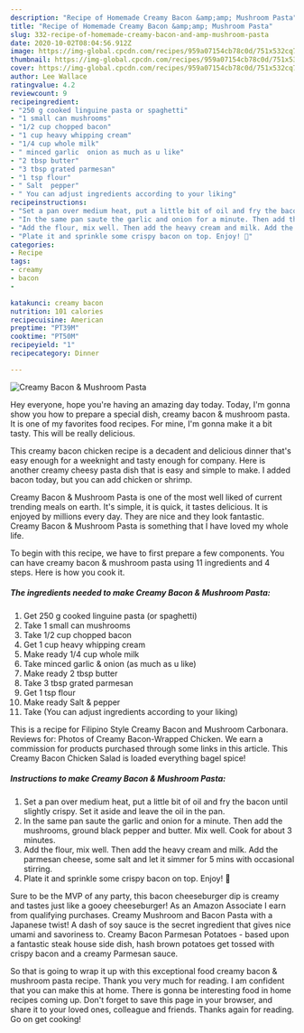 ```yaml
---
description: "Recipe of Homemade Creamy Bacon &amp;amp; Mushroom Pasta"
title: "Recipe of Homemade Creamy Bacon &amp;amp; Mushroom Pasta"
slug: 332-recipe-of-homemade-creamy-bacon-and-amp-mushroom-pasta
date: 2020-10-02T08:04:56.912Z
image: https://img-global.cpcdn.com/recipes/959a07154cb78c0d/751x532cq70/creamy-bacon-mushroom-pasta-recipe-main-photo.jpg
thumbnail: https://img-global.cpcdn.com/recipes/959a07154cb78c0d/751x532cq70/creamy-bacon-mushroom-pasta-recipe-main-photo.jpg
cover: https://img-global.cpcdn.com/recipes/959a07154cb78c0d/751x532cq70/creamy-bacon-mushroom-pasta-recipe-main-photo.jpg
author: Lee Wallace
ratingvalue: 4.2
reviewcount: 9
recipeingredient:
- "250 g cooked linguine pasta or spaghetti"
- "1 small can mushrooms"
- "1/2 cup chopped bacon"
- "1 cup heavy whipping cream"
- "1/4 cup whole milk"
- " minced garlic  onion as much as u like"
- "2 tbsp butter"
- "3 tbsp grated parmesan"
- "1 tsp flour"
- " Salt  pepper"
- " You can adjust ingredients according to your liking"
recipeinstructions:
- "Set a pan over medium heat, put a little bit of oil and fry the bacon until slightly crispy. Set it aside and leave the oil in the pan."
- "In the same pan saute the garlic and onion for a minute. Then add the mushrooms, ground black pepper and butter. Mix well. Cook for about 3 minutes."
- "Add the flour, mix well. Then add the heavy cream and milk. Add the parmesan cheese, some salt and let it simmer for 5 mins with occasional stirring."
- "Plate it and sprinkle some crispy bacon on top. Enjoy! 🙂"
categories:
- Recipe
tags:
- creamy
- bacon
- 

katakunci: creamy bacon  
nutrition: 101 calories
recipecuisine: American
preptime: "PT39M"
cooktime: "PT50M"
recipeyield: "1"
recipecategory: Dinner

---
```



![Creamy Bacon &amp; Mushroom Pasta](https://img-global.cpcdn.com/recipes/959a07154cb78c0d/751x532cq70/creamy-bacon-mushroom-pasta-recipe-main-photo.jpg)

Hey everyone, hope you're having an amazing day today. Today, I'm gonna show you how to prepare a special dish, creamy bacon &amp; mushroom pasta. It is one of my favorites food recipes. For mine, I'm gonna make it a bit tasty. This will be really delicious.

This creamy bacon chicken recipe is a decadent and delicious dinner that&#39;s easy enough for a weeknight and tasty enough for company. Here is another creamy cheesy pasta dish that is easy and simple to make. I added bacon today, but you can add chicken or shrimp.

Creamy Bacon &amp; Mushroom Pasta is one of the most well liked of current trending meals on earth. It's simple, it is quick, it tastes delicious. It is enjoyed by millions every day. They are nice and they look fantastic. Creamy Bacon &amp; Mushroom Pasta is something that I have loved my whole life.


To begin with this recipe, we have to first prepare a few components. You can have creamy bacon &amp; mushroom pasta using 11 ingredients and 4 steps. Here is how you cook it.

<!--inarticleads1-->

##### The ingredients needed to make Creamy Bacon &amp; Mushroom Pasta:

1. Get 250 g cooked linguine pasta (or spaghetti)
1. Take 1 small can mushrooms
1. Take 1/2 cup chopped bacon
1. Get 1 cup heavy whipping cream
1. Make ready 1/4 cup whole milk
1. Take  minced garlic &amp; onion (as much as u like)
1. Make ready 2 tbsp butter
1. Take 3 tbsp grated parmesan
1. Get 1 tsp flour
1. Make ready  Salt &amp; pepper
1. Take  (You can adjust ingredients according to your liking)


This is a recipe for Filipino Style Creamy Bacon and Mushroom Carbonara. Reviews for: Photos of Creamy Bacon-Wrapped Chicken. We earn a commission for products purchased through some links in this article. This Creamy Bacon Chicken Salad is loaded everything bagel spice! 

<!--inarticleads2-->

##### Instructions to make Creamy Bacon &amp; Mushroom Pasta:

1. Set a pan over medium heat, put a little bit of oil and fry the bacon until slightly crispy. Set it aside and leave the oil in the pan.
1. In the same pan saute the garlic and onion for a minute. Then add the mushrooms, ground black pepper and butter. Mix well. Cook for about 3 minutes.
1. Add the flour, mix well. Then add the heavy cream and milk. Add the parmesan cheese, some salt and let it simmer for 5 mins with occasional stirring.
1. Plate it and sprinkle some crispy bacon on top. Enjoy! 🙂


Sure to be the MVP of any party, this bacon cheeseburger dip is creamy and tastes just like a gooey cheeseburger! As an Amazon Associate I earn from qualifying purchases. Creamy Mushroom and Bacon Pasta with a Japanese twist! A dash of soy sauce is the secret ingredient that gives nice umami and savoriness to. Creamy Bacon Parmesan Potatoes - based upon a fantastic steak house side dish, hash brown potatoes get tossed with crispy bacon and a creamy Parmesan sauce. 

So that is going to wrap it up with this exceptional food creamy bacon &amp; mushroom pasta recipe. Thank you very much for reading. I am confident that you can make this at home. There is gonna be interesting food in home recipes coming up. Don't forget to save this page in your browser, and share it to your loved ones, colleague and friends. Thanks again for reading. Go on get cooking!
